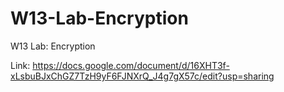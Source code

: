 # W13-Lab-Encryption
W13 Lab: Encryption 

Link: https://docs.google.com/document/d/16XHT3f-xLsbuBJxChGZ7TzH9yF6FJNXrQ_J4g7gX57c/edit?usp=sharing 
